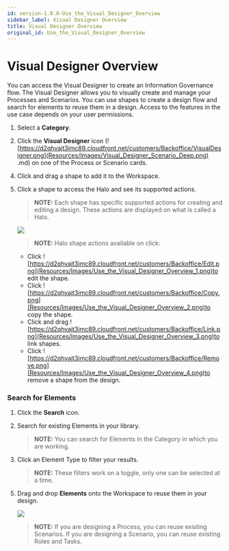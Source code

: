 ```yaml
---
id: version-1.0.0-Use_the_Visual_Designer_Overview
sidebar_label: Visual Designer Overview
title: Visual Designer Overview
original_id: Use_the_Visual_Designer_Overview
---
```


# Visual Designer Overview

You can access the Visual Designer to create an Information Governance
flow. The Visual Designer allows you to visually create and manage your
Processes and Scenarios. You can use shapes to create a design flow and
search for elements to reuse them in a design. Access to the features in
the use case depends on your user permissions.

1.  Select a **Category**.

2.  Click the **Visual Designer** icon
    (![https://d2qhvajt3imc89.cloudfront.net/customers/Backoffice/VisualDesigner.png](Resources/Images/Visual_Designer_Scenario_Deep.png)
.md) on one of the Process or Scenario cards.

<!-- end list -->

4.  Click and drag a shape to add it to the Workspace.

<!-- end list -->

5.  Click a shape to access the Halo and see its supported actions.
    
    >**NOTE:** Each shape has specific supported actions for creating and
    editing a design. These actions are displayed on what is called a
    Halo.
    
    ![](Resources/Images/Click_Halo2.gif)
    
    >**NOTE:** Halo shape actions available on click:
    
      - Click
        ![https://d2qhvajt3imc89.cloudfront.net/customers/Backoffice/Edit.png](Resources/Images/Use_the_Visual_Designer_Overview_1.png)to
        edit the shape.
      - Click
        ![https://d2qhvajt3imc89.cloudfront.net/customers/Backoffice/Copy.png](Resources/Images/Use_the_Visual_Designer_Overview_2.png)to
        copy the shape.
      - Click and drag
        ![https://d2qhvajt3imc89.cloudfront.net/customers/Backoffice/Link.png](Resources/Images/Use_the_Visual_Designer_Overview_3.png)to
        link shapes.
      - Click
        ![https://d2qhvajt3imc89.cloudfront.net/customers/Backoffice/Remove.png](Resources/Images/Use_the_Visual_Designer_Overview_4.png)to
        remove a shape from the design.

### Search for Elements

1.  Click the **Search** icon.

2.  Search for existing Elements in your library.
    
    >**NOTE:** You can search for Elements in the Category in which you
    are working.

3.  Click an Element Type to filter your results.
    
    >**NOTE:** These filters work on a toggle, only one can be selected
    at a time.

<!-- end list -->

5.  Drag and drop **Elements** onto the Workspace to reuse them in your
    design.
    
    ![](Resources/Images/Element_Reuse_400x225.gif)
    
    >**NOTE:** If you are designing a Process, you can reuse existing
    Scenarios. If you are designing a Scenario, you can reuse existing
    Roles and Tasks.

